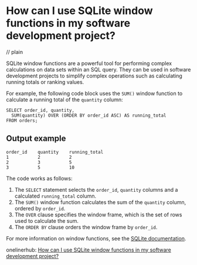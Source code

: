 # How can I use SQLite window functions in my software development project?
// plain

SQLite window functions are a powerful tool for performing complex calculations on data sets within an SQL query. They can be used in software development projects to simplify complex operations such as calculating running totals or ranking values.

For example, the following code block uses the `SUM()` window function to calculate a running total of the `quantity` column:

```
SELECT order_id, quantity,
  SUM(quantity) OVER (ORDER BY order_id ASC) AS running_total
FROM orders;
```

## Output example

```
order_id	quantity	running_total
1	        2	        2
2	        3	        5
3	        5	        10
```

The code works as follows:
1. The `SELECT` statement selects the `order_id`, `quantity` columns and a calculated `running_total` column.
2. The `SUM()` window function calculates the sum of the `quantity` column, ordered by `order_id`.
3. The `OVER` clause specifies the window frame, which is the set of rows used to calculate the sum.
4. The `ORDER BY` clause orders the window frame by `order_id`.

For more information on window functions, see the [SQLite documentation](https://www.sqlite.org/windowfunctions.html).

onelinerhub: [How can I use SQLite window functions in my software development project?](https://onelinerhub.com/sqlite/how-can-i-use-sqlite-window-functions-in-my-software-development-project)
